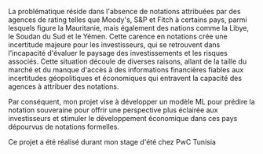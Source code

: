 
La problématique réside dans l'absence de notations attribuées par des agences de rating telles que
Moody's, S&P et Fitch à certains pays, parmi lesquels figure la Mauritanie, mais également des nations
comme la Libye, le Soudan du Sud et le Yémen. Cette carence en notations crée une incertitude
majeure pour les investisseurs, qui se retrouvent dans l'incapacité d'évaluer le paysage des
investissements et les risques associés. Cette situation découle de diverses raisons, allant de la taille du
marché et du manque d'accès à des informations financières fiables aux incertitudes géopolitiques et
économiques qui entravent la capacité des agences à attribuer des notations.

Par conséquent, mon projet vise à développer un modèle ML pour prédire la notation souveraine pour offrir une
perspective plus éclairée aux investisseurs et stimuler le développement économique dans ces pays
dépourvus de notations formelles.

Ce projet a été réalisé durant mon stage d'été chez PwC Tunisia

